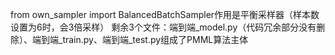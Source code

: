 from own_sampler import BalancedBatchSampler作用是平衡采样器（样本数设置为6时，会3倍采样）
剩余3个文件：端到端_model.py（代码冗余部分没有删除）、端到端_train.py、端到端_test.py组成了PMML算法主体

